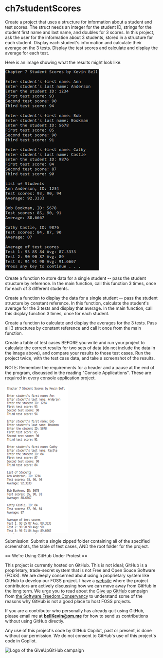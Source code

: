 # ch7studentScores

Create a project that uses a structure for information about a student and test scores. The struct needs an integer for the student ID, strings for the student first name and last name, and doubles for 3 scores. In this project, ask the user for the information about 3 students, stored in a structure for each student. Display each student's information and calculate their average on the 3 tests. Display the test scores and calculate and display the average for each test.

 Here is an image showing what the results might look like:

![Ch 7 Student Scores](https://github.com/bell-kevin/ch7studentScores/blob/main/ch7studentScores.PNG)

Create a function to store data for a single student -- pass the student structure by reference. In the main function, call this function 3 times, once for each of 3 different students.

Create a function to display the data for a single student -- pass the student structure by constant reference. In this function, calculate the student's average for the 3 tests and display that average. In the main function, call this display function 3 times, once for each student. 

Create a function to calculate and display the averages for the 3 tests. Pass all 3 structures by constant reference and call it once from the main function.

Create a table of test cases BEFORE you write and run your project to calculate the correct results for two sets of data (do not include the data in the image above), and compare your results to those test cases. Run the project twice, with the test case data, and take a screenshot of the results.

NOTE: Remember the requirements for a header and a pause at the end of the program, discussed in the reading "Console Applications". These are required in every console application project.

![1](https://github.com/bell-kevin/ch7studentScores/blob/main/Screenshot%20from%202022-10-13%2013-46-40.png)

Submission: Submit a single zipped folder containing all of the specified screenshots, the table of test cases, AND the root folder for the project.

== We're Using GitHub Under Protest ==

This project is currently hosted on GitHub.  This is not ideal; GitHub is a
proprietary, trade-secret system that is not Free and Open Souce Software
(FOSS).  We are deeply concerned about using a proprietary system like GitHub
to develop our FOSS project. I have a [website](https://bellKevin.me) where the
project contributors are actively discussing how we can move away from GitHub
in the long term.  We urge you to read about the [Give up GitHub](https://GiveUpGitHub.org) campaign 
from [the Software Freedom Conservancy](https://sfconservancy.org) to understand some of the reasons why GitHub is not 
a good place to host FOSS projects.

If you are a contributor who personally has already quit using GitHub, please
email me at **bellKevin@pm.me** for how to send us contributions without
using GitHub directly.

Any use of this project's code by GitHub Copilot, past or present, is done
without our permission.  We do not consent to GitHub's use of this project's
code in Copilot.

![Logo of the GiveUpGitHub campaign](https://sfconservancy.org/img/GiveUpGitHub.png)
